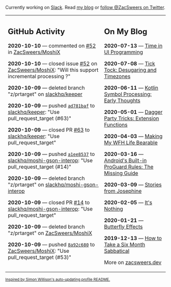 Currently working on [Slack](https://slack.com/). Read [my blog](https://zacsweers.dev/) or [follow @ZacSweers on Twitter](https://twitter.com/ZacSweers).

<table><tr><td valign="top" width="60%">

## GitHub Activity
<!-- githubActivity starts -->
**2020-10-10** — commented on [#52](https://github.com/ZacSweers/MoshiX/issues/52#issuecomment-706589466) in [ZacSweers/MoshiX](https://api.github.com/repos/ZacSweers/MoshiX)

**2020-10-10** — closed issue [#52](https://api.github.com/repos/ZacSweers/MoshiX/issues/52) on [ZacSweers/MoshiX](https://api.github.com/repos/ZacSweers/MoshiX): "Will this support incremental processing ?"

**2020-10-09** — deleted branch "z/prtarget" on [slackhq/keeper](https://api.github.com/repos/slackhq/keeper)

**2020-10-09** — pushed [`ad781baf`](https://github.com/slackhq/keeper/commit/ad781baf48c65f8fb69133374dca361af4608f14) to [slackhq/keeper](https://api.github.com/repos/slackhq/keeper): "Use pull_request_target (#63)"

**2020-10-09** — closed PR [#63](https://api.github.com/repos/slackhq/keeper/pulls/63) to [slackhq/keeper](https://api.github.com/repos/slackhq/keeper): "Use pull_request_target"

**2020-10-09** — pushed [`a1ee8537`](https://github.com/slackhq/moshi-gson-interop/commit/a1ee85371a3278ca66b17a88042eb7321ef177c2) to [slackhq/moshi-gson-interop](https://api.github.com/repos/slackhq/moshi-gson-interop): "Use pull_request_target (#14)"

**2020-10-09** — deleted branch "z/prtarget" on [slackhq/moshi-gson-interop](https://api.github.com/repos/slackhq/moshi-gson-interop)

**2020-10-09** — closed PR [#14](https://api.github.com/repos/slackhq/moshi-gson-interop/pulls/14) to [slackhq/moshi-gson-interop](https://api.github.com/repos/slackhq/moshi-gson-interop): "Use pull_request_target"

**2020-10-09** — deleted branch "z/prtarget" on [ZacSweers/MoshiX](https://api.github.com/repos/ZacSweers/MoshiX)

**2020-10-09** — pushed [`8a92c680`](https://github.com/ZacSweers/MoshiX/commit/8a92c680bb2a0640d33cd668866b5059cf997ca0) to [ZacSweers/MoshiX](https://api.github.com/repos/ZacSweers/MoshiX): "Use pull_request_target (#53)"
<!-- githubActivity ends -->
</td><td valign="top" width="40%">

## On My Blog
<!-- blog starts -->
**2020-07-13** — [Time in UI Programming](https://www.zacsweers.dev/time-in-ui/)

**2020-07-08** — [Tick Tock: Desugaring and Timezones](https://www.zacsweers.dev/ticktock-desugaring-timezones/)

**2020-06-11** — [Kotlin Symbol Processing: Early Thoughts](https://www.zacsweers.dev/kotlin-symbol-processor-early-thoughts/)

**2020-05-01** — [Dagger Party Tricks: Extension Functions](https://www.zacsweers.dev/dagger-party-tricks-extension-functions/)

**2020-04-03** — [Making My WFH Life Bearable](https://www.zacsweers.dev/making-wfh-life-bearable/)

**2020-03-16** — [Android's Built-in ProGuard Rules: The Missing Guide](https://www.zacsweers.dev/android-proguard-rules/)

**2020-03-09** — [Stories from Josephine](https://www.zacsweers.dev/stories-from-josephine/)

**2020-02-05** — [It's Nothing](https://www.zacsweers.dev/its-nothing/)

**2020-01-21** — [Butterfly Effects](https://www.zacsweers.dev/butterfly-effects/)

**2019-12-13** — [How to Take a Six Month Sabbatical](https://www.zacsweers.dev/how-to-take-a-six-month-sabbatical/)
<!-- blog ends -->
More on [zacsweers.dev](https://zacsweers.dev/)
</td></tr></table>

<sub><a href="https://simonwillison.net/2020/Jul/10/self-updating-profile-readme/">Inspired by Simon Willison's auto-updating profile README.</a></sub>